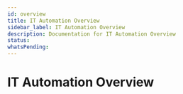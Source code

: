 ```yaml
---
id: overview
title: IT Automation Overview
sidebar_label: IT Automation Overview
description: Documentation for IT Automation Overview
status: 
whatsPending: 
---
```


# IT Automation Overview

